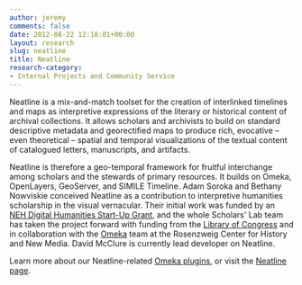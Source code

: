 ```yaml
---
author: jeremy
comments: false
date: 2012-08-22 12:18:01+00:00
layout: research
slug: neatline
title: Neatline
research-category:
- Internal Projects and Community Service
---
```


Neatline is a mix-and-match toolset for the creation of interlinked timelines and maps as interpretive expressions of the literary or historical content of archival collections. It allows scholars and archivists to build on standard descriptive metadata and georectified maps to produce rich, evocative – even theoretical – spatial and temporal visualizations of the textual content of catalogued letters, manuscripts, and artifacts. 

Neatline is therefore a geo-temporal framework for fruitful interchange among scholars and the stewards of primary resources. It builds on Omeka, OpenLayers, GeoServer, and SIMILE Timeline. Adam Soroka and Bethany Nowviskie conceived Neatline as a contribution to interpretive humanities scholarship in the visual vernacular.  Their initial work was funded by an [NEH Digital Humanities Start-Up Grant](http://neh.gov/odh/), and the whole Scholars' Lab team has taken the project forward with funding from the [Library of Congress](http://loc.gov) and in collaboration with the [Omeka](http://omeka.org) team at the Rosenzweig Center for History and New Media. David McClure is currently lead developer on Neatline.

Learn more about our Neatline-related [Omeka plugins](/projects/omeka-plugins/), or visit the [Neatline page](http://neatline.org/).
